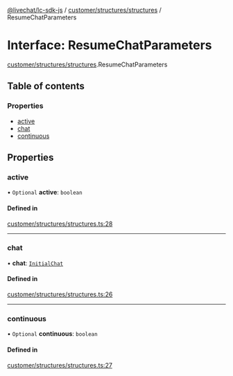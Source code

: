 [@livechat/lc-sdk-js](../README.md) / [customer/structures/structures](../modules/customer_structures_structures.md) / ResumeChatParameters

# Interface: ResumeChatParameters

[customer/structures/structures](../modules/customer_structures_structures.md).ResumeChatParameters

## Table of contents

### Properties

- [active](customer_structures_structures.ResumeChatParameters.md#active)
- [chat](customer_structures_structures.ResumeChatParameters.md#chat)
- [continuous](customer_structures_structures.ResumeChatParameters.md#continuous)

## Properties

### active

• `Optional` **active**: `boolean`

#### Defined in

[customer/structures/structures.ts:28](https://github.com/livechat/lc-sdk-js/blob/25e113d/src/customer/structures/structures.ts#L28)

___

### chat

• **chat**: [`InitialChat`](customer_structures_structures.InitialChat.md)

#### Defined in

[customer/structures/structures.ts:26](https://github.com/livechat/lc-sdk-js/blob/25e113d/src/customer/structures/structures.ts#L26)

___

### continuous

• `Optional` **continuous**: `boolean`

#### Defined in

[customer/structures/structures.ts:27](https://github.com/livechat/lc-sdk-js/blob/25e113d/src/customer/structures/structures.ts#L27)

